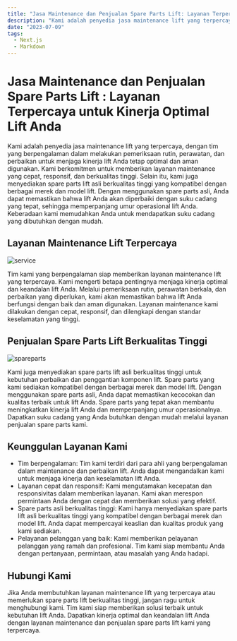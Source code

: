 ```yaml
---
title: "Jasa Maintenance dan Penjualan Spare Parts Lift: Layanan Terpercaya untuk Kinerja Optimal Lift Anda"
description: "Kami adalah penyedia jasa maintenance lift yang terpercaya, dengan tim yang berpengalaman dalam melakukan pemeriksaan rutin, perawatan, dan perbaikan untuk menjaga kinerja lift Anda tetap optimal dan aman digunakan. "
date: "2023-07-09"
tags:
  - Next.js
  - Markdown
---
```


# Jasa Maintenance dan Penjualan Spare Parts Lift : Layanan Terpercaya untuk Kinerja Optimal Lift Anda

Kami adalah penyedia jasa maintenance lift yang terpercaya, dengan tim yang berpengalaman dalam melakukan pemeriksaan rutin, perawatan, dan perbaikan untuk menjaga kinerja lift Anda tetap optimal dan aman digunakan. Kami berkomitmen untuk memberikan layanan maintenance yang cepat, responsif, dan berkualitas tinggi. Selain itu, kami juga menyediakan spare parts lift asli berkualitas tinggi yang kompatibel dengan berbagai merek dan model lift. Dengan menggunakan spare parts asli, Anda dapat memastikan bahwa lift Anda akan diperbaiki dengan suku cadang yang tepat, sehingga memperpanjang umur operasional lift Anda. Keberadaan kami memudahkan Anda untuk mendapatkan suku cadang yang dibutuhkan dengan mudah.

## Layanan Maintenance Lift Terpercaya

![service](/service.jpg)

Tim kami yang berpengalaman siap memberikan layanan maintenance lift yang terpercaya. Kami mengerti betapa pentingnya menjaga kinerja optimal dan keandalan lift Anda. Melalui pemeriksaan rutin, perawatan berkala, dan perbaikan yang diperlukan, kami akan memastikan bahwa lift Anda berfungsi dengan baik dan aman digunakan. Layanan maintenance kami dilakukan dengan cepat, responsif, dan dilengkapi dengan standar keselamatan yang tinggi.

## Penjualan Spare Parts Lift Berkualitas Tinggi

![spareparts](/img5.jpg)

Kami juga menyediakan spare parts lift asli berkualitas tinggi untuk kebutuhan perbaikan dan penggantian komponen lift. Spare parts yang kami sediakan kompatibel dengan berbagai merek dan model lift. Dengan menggunakan spare parts asli, Anda dapat memastikan kecocokan dan kualitas terbaik untuk lift Anda. Spare parts yang tepat akan membantu meningkatkan kinerja lift Anda dan memperpanjang umur operasionalnya. Dapatkan suku cadang yang Anda butuhkan dengan mudah melalui layanan penjualan spare parts kami.

## Keunggulan Layanan Kami

- Tim berpengalaman: Tim kami terdiri dari para ahli yang berpengalaman dalam maintenance dan perbaikan lift. Anda dapat mengandalkan kami untuk menjaga kinerja dan keselamatan lift Anda.
- Layanan cepat dan responsif: Kami mengutamakan kecepatan dan responsivitas dalam memberikan layanan. Kami akan merespon permintaan Anda dengan cepat dan memberikan solusi yang efektif.
- Spare parts asli berkualitas tinggi: Kami hanya menyediakan spare parts lift asli berkualitas tinggi yang kompatibel dengan berbagai merek dan model lift. Anda dapat mempercayai keaslian dan kualitas produk yang kami sediakan.
- Pelayanan pelanggan yang baik: Kami memberikan pelayanan pelanggan yang ramah dan profesional. Tim kami siap membantu Anda dengan pertanyaan, permintaan, atau masalah yang Anda hadapi.

## Hubungi Kami

Jika Anda membutuhkan layanan maintenance lift yang terpercaya atau memerlukan spare parts lift berkualitas tinggi, jangan ragu untuk menghubungi kami. Tim kami siap memberikan solusi terbaik untuk kebutuhan lift Anda. Dapatkan kinerja optimal dan keandalan lift Anda dengan layanan maintenance dan penjualan spare parts lift kami yang terpercaya.

